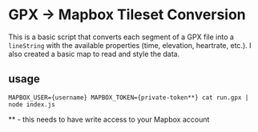 # GPX -> Mapbox Tileset Conversion

 This is a basic script that converts each segment of a GPX file into a `lineString` with the available properties (time, elevation, heartrate, etc.). I also created a basic map to read and style the data.
 
 ## usage
 
 
 `MAPBOX_USER={username} MAPBOX_TOKEN={private-token**} cat run.gpx | node index.js` 
 
 
 ** - this needs to have write access to your Mapbox account